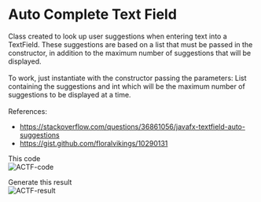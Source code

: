 # Auto Complete Text Field
 Class created to look up user suggestions when entering text into a TextField. These suggestions are based on a list that must be passed in the constructor, in addition to the maximum number of suggestions that will be displayed.
<br><br>
To work, just instantiate with the constructor passing the parameters: List <String> containing the suggestions and int which will be the maximum number of suggestions to be displayed at a time.
<br><br>
References:
 * https://stackoverflow.com/questions/36861056/javafx-textfield-auto-suggestions
 * https://gist.github.com/floralvikings/10290131

This code<br>
![ACTF-code](https://user-images.githubusercontent.com/6250218/54213590-6b3d4600-44c3-11e9-90b3-cb778e1cae43.png)

Generate this result<br>
![ACTF-result](https://user-images.githubusercontent.com/6250218/54213591-6b3d4600-44c3-11e9-9cbc-b5e7542f11b2.png)
